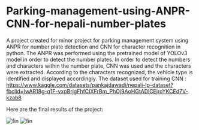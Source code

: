 # Parking-management-using-ANPR-CNN-for-nepali-number-plates
A project created for minor project for parking management system using ANPR for number plate detection and CNN for character recognition in python.
The ANPR was performed using the pretrained model of YOLOv3 model in order to detect the number plates. In order to detect the numbers and characters within the number plate, CNN was used and the characters were extracted. According to the characters recognized, the vehicle type is identified and displayed accordingly.
The dataset used for training CNN : https://www.kaggle.com/datasets/pankajdawadi/nepali-lp-dataset?fbclid=IwAR18g-q1F-vxpBrjgFhfCIXFrBm_PhOj9AoHGtADlCEjroYKCEd7V-kzab8

Here are the final results of the project:

![fin](https://github.com/Jasmineb1/Parking-management-using-ANPR-CNN-for-nepali-number-plates/assets/63485374/7f49ec3f-298f-4bf7-bf24-fe33182fb278)
![fin](https://github.com/Jasmineb1/Parking-management-using-ANPR-CNN-for-nepali-number-plates/assets/63485374/48ca5fed-ed2c-48cf-934e-48d91871cc1a)
